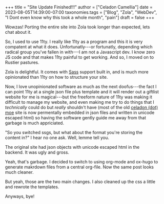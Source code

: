 +++
title = "Site Update Finished!!!"
author = ["Celadon Camellia"]
date = 2023-08-05T14:39:00-07:00
taxonomies.tags = ["Blog", "Zola", "WebDev", "I Dont even know why this took a whole month", "pain"]
draft = false
+++

Wowzas! Porting the entire site into Zola took longer than expected, lets chat about it.

<!-- more -->

So, I used to use 11ty. I really like 11ty as a program and this it is very compatent at what it does. Unfortunatly---or fortunatly, depending which radical group you've fallen in with---I am not a Javascript dev. I know zero JS code and that makes 11ty painful to get working. And so, I moved on to Rustier pastures.

Zola is delightful. It comes with [Sass](https://sass-lang.com/) support built in, and is much more opinionated than 11ty on how to structure your site.

Now, I love unopinionated software as much as the next doofus---the fact I can point 11ty at a single json file plus template and it will render out a giftlist website for me is magical---but the freeform nature of 11ty was making it difficult to manage my website, and even making me try to do things that I _technically_ could do but _really_ shouldn't have (most of the old [celadon (dot) moe](https://celadon.moe/) site is now permentally embedded in json files and written in unicode escaped html) so having the software gently guide me away from that garbage is much appriciated.

"So you switched ssgs, but what about the format you're storing the content in?" I hear no one ask. Well, lemme tell you.

The original site had json objects with unicode escaped html in the backend. It was ugly and gross.

Yeah, that's garbage. I decided to switch to using org-mode and ox-hugo to generate makrdown files from a central org-file. Now the same post looks much cleaner.

But yeah, those are the two main changes. I also cleaned up the css a little and rewrote the templates.

Anyways, bye!
